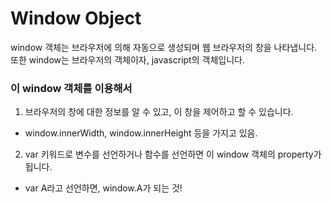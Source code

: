 # Window Object
window 객체는 브라우저에 의해 자동으로 생성되며 웹 브라우저의 창을 나타냅니다.
또한 window는 브라우저의 객체이자, javascript의 객체입니다.

### 이 window 객체를 이용해서
1. 브라우저의 창에 대한 정보를 알 수 있고, 이 창을 제어하고 할 수 있습니다.
- window.innerWidth, window.innerHeight 등을 가지고 있음.

2. var 키워드로 변수를 선언하거나 함수를 선언하면 이 window 객체의 property가 됩니다.
- var A라고 선언하면, window.A가 되는 것!


